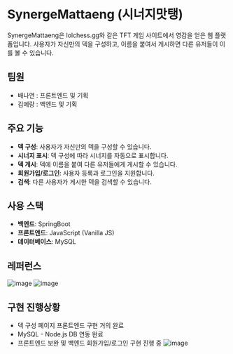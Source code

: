# SynergeMattaeng (시너지맛탱)

SynergeMattaeng은 lolchess.gg와 같은 TFT 게임 사이트에서 영감을 얻은 웹 플랫폼입니다. 사용자가 자신만의 덱을 구성하고, 이름을 붙여서 게시하면 다른 유저들이 이를 볼 수 있습니다.

## 팀원
- 배나연 : 프론트엔드 및 기획
- 김예랑 : 백엔드 및 기획 

## 주요 기능
- **덱 구성**: 사용자가 자신만의 덱을 구성할 수 있습니다.
- **시너지 표시**: 덱 구성에 따라 시너지를 자동으로 표시합니다.
- **덱 게시**: 덱에 이름을 붙여 다른 유저들에게 게시할 수 있습니다.
- **회원가입/로그인**: 사용자 등록과 로그인을 지원합니다.
- **검색**: 다른 사용자가 게시한 덱을 검색할 수 있습니다.

## 사용 스택
- **백엔드**: SpringBoot
- **프론트엔드**: JavaScript (Vanilla JS)
- **데이터베이스**: MySQL

## 레퍼런스
![image](https://github.com/user-attachments/assets/19960529-e364-41e2-9672-536dd58d79e9)
![image](https://github.com/user-attachments/assets/fec82ba4-595f-43af-a271-75770d95cd67)

## 구현 진행상황
- 덱 구성 페이지 프론트엔드 구현 거의 완료
- MySQL - Node.js DB 연동 완료
- 프론트엔드 보완 및 백엔드 회원가입/로그인 구현 진행 중
![image](https://github.com/user-attachments/assets/872fff25-bfa1-46bf-9d23-af994588ff26)
